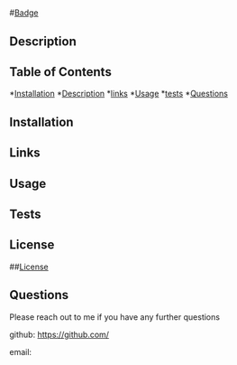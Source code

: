 # 

  #[Badge](https://img.shields.io/badge/license-MIT-blue)

  ## Description 





## Table of Contents

*[Installation](#installation)
*[Description](#Description)
*[links](#links)
*[Usage](#Usage)
*[tests](#tests)
*[Questions](#Questions)


## Installation



## Links 



## Usage



## Tests



## License

##[License](https://choosealicense.com/licenses/mit/)




## Questions

Please reach out to me if you have any further questions 

github: https://github.com/

email: 


        


